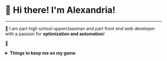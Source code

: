 # :rocket: Hi there! I'm Alexandria!
---

🔭 I am part high school upperclassman and part front end web developer with a passion for **optimization and automation**!

🌱 


<details closed>
  <summary> <b>Things to keep me on my game</b> </summary>
<br>
  
![](https://komarev.com/ghpvc/?username=alt-ab&style=flat&color=99E5B5)
  
![Github Stats](https://github-readme-stats.vercel.app/api?username=alt-ab&count_private=true&show_icons=true)
  
<br>

<!--
**alt-ab/alt-ab** is a ✨ _special_ ✨ repository because its `README.md` (this file) appears on your GitHub profile.

Here are some ideas to get you started:

- 🔭 I’m currently working on ...
- 🌱 I’m currently learning ...
- 👯 I’m looking to collaborate on ...
- 🤔 I’m looking for help with ...
- 💬 Ask me about ...
- 📫 How to reach me: ...
- 😄 Pronouns: ...
- ⚡ Fun fact: ...
-->
